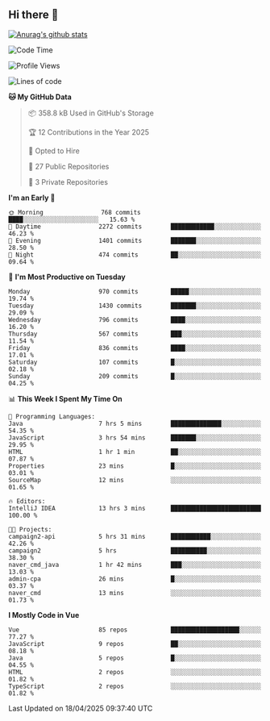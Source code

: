 ## Hi there 👋

[![Anurag's github stats](https://github-readme-stats.vercel.app/api?username=Songwonseok)](https://github.com/anuraghazra/github-readme-stats)



<!--START_SECTION:waka-->
![Code Time](http://img.shields.io/badge/Code%20Time-3%2C374%20hrs%2027%20mins-blue)

![Profile Views](http://img.shields.io/badge/Profile%20Views-0-blue)

![Lines of code](https://img.shields.io/badge/From%20Hello%20World%20I%27ve%20Written-34.8%20million%20lines%20of%20code-blue)

**🐱 My GitHub Data** 

> 📦 358.8 kB Used in GitHub's Storage 
 > 
> 🏆 12 Contributions in the Year 2025
 > 
> 💼 Opted to Hire
 > 
> 📜 27 Public Repositories 
 > 
> 🔑 3 Private Repositories 
 > 
**I'm an Early 🐤** 

```text
🌞 Morning                768 commits         ████░░░░░░░░░░░░░░░░░░░░░   15.63 % 
🌆 Daytime                2272 commits        ████████████░░░░░░░░░░░░░   46.23 % 
🌃 Evening                1401 commits        ███████░░░░░░░░░░░░░░░░░░   28.50 % 
🌙 Night                  474 commits         ██░░░░░░░░░░░░░░░░░░░░░░░   09.64 % 
```
📅 **I'm Most Productive on Tuesday** 

```text
Monday                   970 commits         █████░░░░░░░░░░░░░░░░░░░░   19.74 % 
Tuesday                  1430 commits        ███████░░░░░░░░░░░░░░░░░░   29.09 % 
Wednesday                796 commits         ████░░░░░░░░░░░░░░░░░░░░░   16.20 % 
Thursday                 567 commits         ███░░░░░░░░░░░░░░░░░░░░░░   11.54 % 
Friday                   836 commits         ████░░░░░░░░░░░░░░░░░░░░░   17.01 % 
Saturday                 107 commits         █░░░░░░░░░░░░░░░░░░░░░░░░   02.18 % 
Sunday                   209 commits         █░░░░░░░░░░░░░░░░░░░░░░░░   04.25 % 
```


📊 **This Week I Spent My Time On** 

```text
💬 Programming Languages: 
Java                     7 hrs 5 mins        ██████████████░░░░░░░░░░░   54.35 % 
JavaScript               3 hrs 54 mins       ███████░░░░░░░░░░░░░░░░░░   29.95 % 
HTML                     1 hr 1 min          ██░░░░░░░░░░░░░░░░░░░░░░░   07.87 % 
Properties               23 mins             █░░░░░░░░░░░░░░░░░░░░░░░░   03.01 % 
SourceMap                12 mins             ░░░░░░░░░░░░░░░░░░░░░░░░░   01.65 % 

🔥 Editors: 
IntelliJ IDEA            13 hrs 3 mins       █████████████████████████   100.00 % 

🐱‍💻 Projects: 
campaign2-api            5 hrs 31 mins       ███████████░░░░░░░░░░░░░░   42.26 % 
campaign2                5 hrs               ██████████░░░░░░░░░░░░░░░   38.30 % 
naver_cmd_java           1 hr 42 mins        ███░░░░░░░░░░░░░░░░░░░░░░   13.03 % 
admin-cpa                26 mins             █░░░░░░░░░░░░░░░░░░░░░░░░   03.37 % 
naver_cmd                13 mins             ░░░░░░░░░░░░░░░░░░░░░░░░░   01.73 % 
```

**I Mostly Code in Vue** 

```text
Vue                      85 repos            ███████████████████░░░░░░   77.27 % 
JavaScript               9 repos             ██░░░░░░░░░░░░░░░░░░░░░░░   08.18 % 
Java                     5 repos             █░░░░░░░░░░░░░░░░░░░░░░░░   04.55 % 
HTML                     2 repos             ░░░░░░░░░░░░░░░░░░░░░░░░░   01.82 % 
TypeScript               2 repos             ░░░░░░░░░░░░░░░░░░░░░░░░░   01.82 % 
```




 Last Updated on 18/04/2025 09:37:40 UTC
<!--END_SECTION:waka-->
